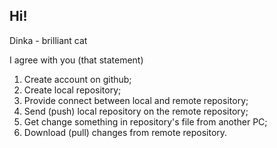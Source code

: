 ## Hi!

Dinka - brilliant cat

I agree with you (that statement)


1. Create account on github;
2. Create local repository;
3. Provide connect between local and remote repository;
4. Send (push) local repository on the remote repository;
5. Get change something in repository's file from another PC;
6. Download (pull) changes from remote repository.